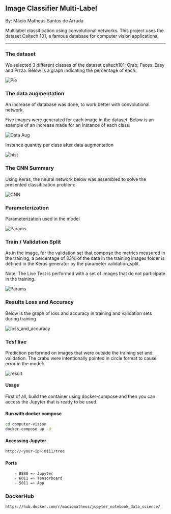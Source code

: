## Image Classifier Multi-Label

By: Mácio Matheus Santos de Arruda

Multilabel classification using convolutional networks. This project uses the dataset Caltech 101, a famous database for computer vision applications.

------

### The dataset

We selected 3 different classes of the dataset caltech101: Crab; Faces_Easy and Pizza. Below is a graph indicating the percentage of each:

![Pie](https://raw.githubusercontent.com/macio-matheus/computer-vision/master/docs/pie.jpg)


### The data augmentation

An increase of database was done, to work better with convolutional network.

Five images were generated for each image in the dataset. Below is an example of an increase made for an instance of each class.

![Data Aug](https://raw.githubusercontent.com/macio-matheus/computer-vision/master/docs/data_aug.png)


Instance quantity per class after data augmentation

![hist](https://raw.githubusercontent.com/macio-matheus/computer-vision/master/docs/data_hist.png)


### The CNN Summary

Using Keras, the neural network below was assembled to solve the presented classification problem:

![CNN](https://raw.githubusercontent.com/macio-matheus/computer-vision/master/docs/network_summary.png)


### Parameterization

Parameterization used in the model

![Params](https://raw.githubusercontent.com/macio-matheus/computer-vision/master/docs/params_model.png)

### Train / Validation Split

As in the image, for the validation set that compose the metrics measured in the training, a percentage of 33% of the data in the training images folder is defined in the Keras generator by the parameter validation_split.

Note: The Live Test is performed with a set of images that do not participate in the training.

![Params](https://raw.githubusercontent.com/macio-matheus/computer-vision/master/docs/train-test.png)

### Results Loss and Accuracy

Below is the graph of loss and accuracy in training and validation sets during training

![loss_and_accuracy](https://raw.githubusercontent.com/macio-matheus/computer-vision/master/docs/loss_acc_plt.jpg)


### Test live

Prediction performed on images that were outside the training set and validation. The crabs were intentionally pointed in circle format to cause error in the model:

![result](https://raw.githubusercontent.com/macio-matheus/computer-vision/master/docs/result.png)


#### Usage
First of all, build the container using docker-compose and then you can 
access the Jupyter that is ready to be used.

#### Run with docker compose
```sh
cd computer-vision
docker-compose up -d
```

#### Accessing Jupyter
```sh
http://<your-ip>:8111/tree
```

#### Ports
```sh
    - 8888 => Jupyter
    - 6011 => Tensorboard
    - 5011 => App
```

### DockerHub
```sh
https://hub.docker.com/r/maciomatheus/jupyter_notebook_data_science/
```
